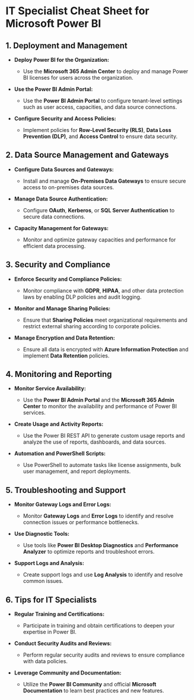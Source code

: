 # IT Specialist Cheat Sheet for Microsoft Power BI



## 1. Deployment and Management

- **Deploy Power BI for the Organization:**
  - Use the **Microsoft 365 Admin Center** to deploy and manage Power BI licenses for users across the organization.

- **Use the Power BI Admin Portal:**
  - Use the **Power BI Admin Portal** to configure tenant-level settings such as user access, capacities, and data source connections.

- **Configure Security and Access Policies:**
  - Implement policies for **Row-Level Security (RLS)**, **Data Loss Prevention (DLP)**, and **Access Control** to ensure data security.

## 2. Data Source Management and Gateways

- **Configure Data Sources and Gateways:**
  - Install and manage **On-Premises Data Gateways** to ensure secure access to on-premises data sources.

- **Manage Data Source Authentication:**
  - Configure **OAuth**, **Kerberos**, or **SQL Server Authentication** to secure data connections.

- **Capacity Management for Gateways:**
  - Monitor and optimize gateway capacities and performance for efficient data processing.

## 3. Security and Compliance

- **Enforce Security and Compliance Policies:**
  - Monitor compliance with **GDPR**, **HIPAA**, and other data protection laws by enabling DLP policies and audit logging.

- **Monitor and Manage Sharing Policies:**
  - Ensure that **Sharing Policies** meet organizational requirements and restrict external sharing according to corporate policies.

- **Manage Encryption and Data Retention:**
  - Ensure all data is encrypted with **Azure Information Protection** and implement **Data Retention** policies.

## 4. Monitoring and Reporting

- **Monitor Service Availability:**
  - Use the **Power BI Admin Portal** and the **Microsoft 365 Admin Center** to monitor the availability and performance of Power BI services.

- **Create Usage and Activity Reports:**
  - Use the Power BI REST API to generate custom usage reports and analyze the use of reports, dashboards, and data sources.

- **Automation and PowerShell Scripts:**
  - Use PowerShell to automate tasks like license assignments, bulk user management, and report deployments.

## 5. Troubleshooting and Support

- **Monitor Gateway Logs and Error Logs:**
  - Monitor **Gateway Logs** and **Error Logs** to identify and resolve connection issues or performance bottlenecks.

- **Use Diagnostic Tools:**
  - Use tools like **Power BI Desktop Diagnostics** and **Performance Analyzer** to optimize reports and troubleshoot errors.

- **Support Logs and Analysis:**
  - Create support logs and use **Log Analysis** to identify and resolve common issues.

## 6. Tips for IT Specialists

- **Regular Training and Certifications:**
  - Participate in training and obtain certifications to deepen your expertise in Power BI.

- **Conduct Security Audits and Reviews:**
  - Perform regular security audits and reviews to ensure compliance with data policies.

- **Leverage Community and Documentation:**
  - Utilize the **Power BI Community** and official **Microsoft Documentation** to learn best practices and new features.

